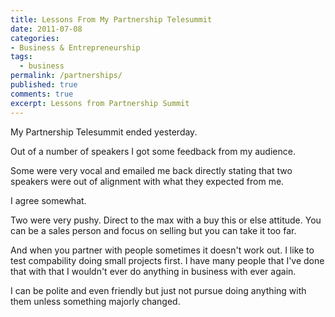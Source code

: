 ```yaml
---
title: Lessons From My Partnership Telesummit
date: 2011-07-08
categories:
- Business & Entrepreneurship
tags:
  - business
permalink: /partnerships/
published: true
comments: true
excerpt: Lessons from Partnership Summit
---
```

My Partnership Telesummit ended yesterday.

Out of a number of speakers I got some feedback from my audience.

Some were very vocal and emailed me back directly stating that two speakers were out of alignment with what they expected from me.

I agree somewhat.

Two were very pushy. Direct to the max with a buy this or else attitude. You can be a sales person and focus on selling but you can take it too far.

And when you partner with people sometimes it doesn't work out. I like to test compability doing small projects first. I have many people that I've done that with that I wouldn't ever do anything in business with ever again.

I can be polite and even friendly but just not pursue doing anything with them unless something majorly changed.